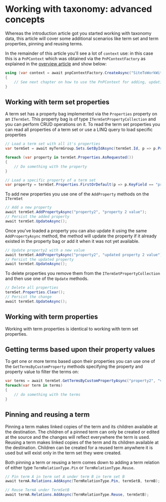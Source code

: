 # Working with taxonomy: advanced concepts

Whereas the introduction article got you started working with taxonomy data, this article will cover some additional scenarios like term set and term properties, pinning and reusing terms.

In the remainder of this article you'll see a lot of `context` use: in this case this is a `PnPContext` which was obtained via the `PnPContextFactory` as explained in the [overview article](readme.md) and show below:

```csharp
using (var context = await pnpContextFactory.CreateAsync("SiteToWorkWith"))
{
    // See next chapter on how to use the PnPContext for adding, updating and deleting data
}
```

## Working with term set properties

A term set has a property bag implemented via the `Properties` property on an `ITermSet`. This property bag is of type `ITermSetPropertyCollection` and you can perform CRUD operations on it. To read the term set properties you can read all properties of a term set or use a LINQ query to load specific properties

```csharp
// Load a term set with all it's properties
var termSet = await myTermGroup.Sets.GetByIdAsync(termSet.Id, p => p.Properties);

foreach (var property in termSet.Properties.AsRequested())
{
    // Do something with the property
}

// Load a specific property of a term set
var property = termSet.Properties.FirstOrDefault(p => p.KeyField == "property1");
```

To add new properties you use one of the `AddProperty` methods on the `ITermSet`

```csharp
// Add a new property
await termSet.AddPropertyAsync("property2", "property 2 value");
// Persist the added property
await termSet.UpdateAsync();
```

Once you've loaded a property you can also update it using the same `AddPropertyAsync` method, the method will update the property if it already existed in the property bag or add it when it was not yet available.

```csharp
// Update property2 with a new value
await termSet.AddPropertyAsync("property2", "updated property 2 value");
// Persist the updated property
await termSet.UpdateAsync();
```

To delete properties you remove them from the `ITermSetPropertyCollection` and then use one of the `Update` methods.

```csharp
// Delete all properties
termSet.Properties.Clear();
// Persist the change
await termSet.UpdateAsync();
```

## Working with term properties

Working with term properties is identical to working with term set properties.

## Getting terms based upon their property values

To get one or more terms based upon their properties you can use one of the `GetTermsByCustomProperty` methods specifying the property and property value to filter the terms on:

```csharp
var terms = await termSet.GetTermsByCustomPropertyAsync("property2", "value2");
foreach(var term in terms)
{
    // do something with the terms
}
```

## Pinning and reusing a term

Pinning a term makes linked copies of the term and its children available at the destination. The children of a pinned term can only be created or edited at the source and the changes will reflect everywhere the term is used. Reusing a term makes linked copies of the term and its children available at the destination. Children can be created for a reused term anywhere it is used but will exist only in the term set they were created.

Both pinning a term or reusing a term comes down to adding a term relation of either type `TermRelationType.Pin` or `TermRelationType.Reuse`.

```csharp
// Pin term A in term set A under term B in term set B
await termA.Relations.AddAsync(TermRelationType.Pin, termSetB, termB);

// Reuse TermA under TermSetB
await termA.Relations.AddAsync(TermRelationType.Reuse, termSetB);
```
